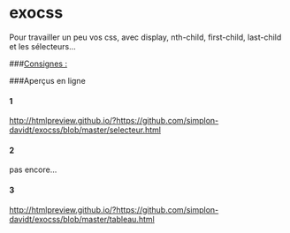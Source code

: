 # exocss
Pour travailler un peu vos css, avec display, nth-child, first-child, last-child et les sélecteurs...

###[Consignes :](http://htmlpreview.github.io/?https://github.com/simplon-davidt/exocss/blob/master/index.html)

###Aperçus en ligne

#### 1
http://htmlpreview.github.io/?https://github.com/simplon-davidt/exocss/blob/master/selecteur.html

#### 2
pas encore...

#### 3
http://htmlpreview.github.io/?https://github.com/simplon-davidt/exocss/blob/master/tableau.html
